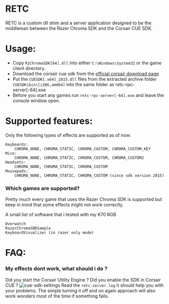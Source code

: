 # RETC

RETC is a custom dll shim and a server application designed to be the middleman between the Razer Chroma SDK and the Corsair CUE SDK.

# Usage:

- Copy `RzChromaSDK[64].dll` into either `C:\Windows\System32` or the game client directory.
- Download the corsair cue sdk from the [official corsair download page](http://downloads.corsair.com/download?item=Files/Gaming-Keyboards/CUESDK_2.4.67.zip) 
- Put the `CUESDK[.x64]_2015.dll` files from the extracted archive folder `CUESDK\bin\[i386,amd64]` into the same folder as retc-rpc-server[-64].exe
- Before you start any games run `retc-rpc-server[-64].exe` and leave the console window open.

# Supported features:
Only the following types of effects are supported as of now:
```
Keyboards:
    CHROMA_NONE, CHROMA_STATIC, CHROMA_CUSTOM, CHROMA_CUSTOM_KEY
Mice:
    CHROMA_NONE, CHROMA_STATIC, CHROMA_CUSTOM, CHROMA_CUSTOM2
Headsets:
    CHROMA_NONE, CHROMA_STATIC, CHROMA_CUSTOM
Mousepads:
    CHROMA_NONE, CHROMA_STATIC, CHROMA_CUSTOM (since sdk version 2015)
```

### Which games are supported?
Pretty much every game that uses the Razer Chroma SDK is supported but keep in mind that some effects might not work correctly.

A small list of software that i tested with my K70 RGB
```
Overwatch
RazerChromaSDKSample
KeyboardVisualizer (in razer only mode)
```

# FAQ:
### My effects dont work, what should i do ?
Did you start the Corsair Utility Engine ?
Did you enable the SDK in Corsair CUE ?
![cue-sdk-settings](http://i.imgur.com/c7d7hLR.png)
Read the `retc-server.log` it should help you with your problems.
The simple turning it off and on again approach will also work wonders most of the time if something fails.
